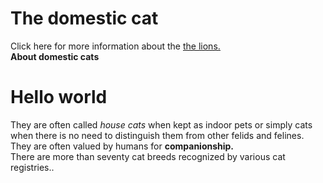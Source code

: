 <!DOCTYPE html>
<html>
  <b><h1> The domestic cat </h1></b>
  <body> Click here for more information about the <u><a href= "https//:www.google.com" > the lions. </a></u> </body>
  <head1><br> <b> About domestic cats </b></br> </head1>
  <html>
    <head>
        <link rel="stylesheet" href="/path/to/stylesheet.css"></link>
    </head>
    <body>
        <h1>Hello world</h1>
    </body>
</html>

<body>They are often called <i>house cats</i> when kept as indoor pets or simply cats when there is no need to distinguish
    them from other felids and felines. They are often valued by humans for <b> companionship.</b>
    <br>There are more than seventy cat breeds recognized by various cat registries..</br>
